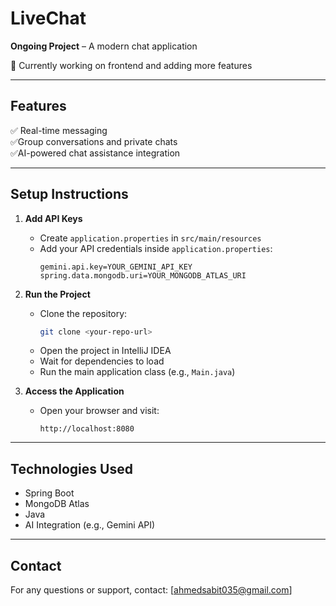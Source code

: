 # LiveChat

**Ongoing Project** – A modern chat application 

🔧 Currently working on frontend and adding more features

---

## Features

✅ Real-time messaging  
✅Group conversations and private chats  
✅AI-powered chat assistance integration  

---

## Setup Instructions

1. **Add API Keys**  
   - Create `application.properties` in `src/main/resources`  
   - Add your API credentials inside `application.properties`:
     ```properties
     gemini.api.key=YOUR_GEMINI_API_KEY
     spring.data.mongodb.uri=YOUR_MONGODB_ATLAS_URI
     ```

2. **Run the Project**  
   - Clone the repository:  
     ```bash
     git clone <your-repo-url>
     ```  
   - Open the project in IntelliJ IDEA  
   - Wait for dependencies to load  
   - Run the main application class (e.g., `Main.java`)

3. **Access the Application**  
   - Open your browser and visit:  
     ```
     http://localhost:8080
     ```

---

## Technologies Used

- Spring Boot  
- MongoDB Atlas  
- Java  
- AI Integration (e.g., Gemini API)  

---



## Contact

For any questions or support, contact: [ahmedsabit035@gmail.com]

